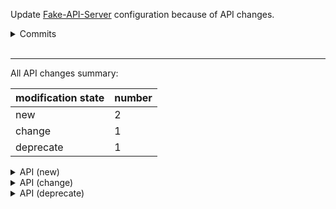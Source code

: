 Update [Fake-API-Server](https://github.com/Chisanan232/PyFake-API-Server) configuration because of API changes.
<details>
<summary>Commits</summary>
<ul>
<li>See full diff in <a href="https://github.com/{{ github.GITHUB_REPOSITORY }}/commits">compare view</a></li>
</ul>
</details>
<br />

[//]: # (dependabot-automerge-start)
[//]: # (dependabot-automerge-end)

---

All API changes summary:

| modification state | number |
|--------------------|--------|
| new                | 2      |
| change             | 1      |
| deprecate          | 1      |

<details>
<summary>API (new)</summary>
<ul>

* `/test/v1/process`
  * `PUT`

</ul>
</details>

<details>
<summary>API (change)</summary>
<ul>

* `/test/v1/sample`
  * `GET`
* `/test/v1/foo-feature`
  * `GET`
  * `POST`
  * `DELETE`

</ul>
</details>

<details>
<summary>API (deprecate)</summary>
<ul>

* `/test/v1/deprecate`
  * `PUT`

</ul>
</details>
